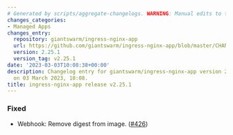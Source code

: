 ```yaml
---
# Generated by scripts/aggregate-changelogs. WARNING: Manual edits to this files will be overwritten.
changes_categories:
- Managed Apps
changes_entry:
  repository: giantswarm/ingress-nginx-app
  url: https://github.com/giantswarm/ingress-nginx-app/blob/master/CHANGELOG.md#2251---2023-03-03
  version: 2.25.1
  version_tag: v2.25.1
date: '2023-03-03T10:08:38+00:00'
description: Changelog entry for giantswarm/ingress-nginx-app version 2.25.1, published
  on 03 March 2023, 10:08.
title: ingress-nginx-app release v2.25.1
---
```


### Fixed
- Webhook: Remove digest from image. ([#426](https://github.com/giantswarm/ingress-nginx-app/pull/426))

